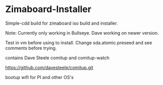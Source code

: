 # Zimaboard-Installer
Simple-cdd build for zimaboard iso build and installer. 

Note: Currently only working in Bullseye. Dave working on newer version.

Test in vm before using to install. Change sda.atomic.preseed and see comments before trying.

contains Dave Steele comitup and comitup-watch 

https://github.com/davesteele/comitup.git

bootup wifi for PI and other OS's
